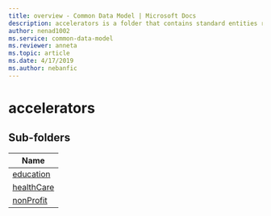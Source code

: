 ```yaml
---
title: overview - Common Data Model | Microsoft Docs
description: accelerators is a folder that contains standard entities related to the Common Data Model.
author: nenad1002
ms.service: common-data-model
ms.reviewer: anneta
ms.topic: article
ms.date: 4/17/2019
ms.author: nebanfic
---
```


# accelerators


## Sub-folders

|Name|
|---|
|[education](https://docs.microsoft.com/en-us/common-data-model/schema/core/applicationcommon/foundationcommon/crmcommon/accelerators/education/overview)|
|[healthCare](https://docs.microsoft.com/en-us/common-data-model/schema/core/applicationcommon/foundationcommon/crmcommon/accelerators/healthCare/overview)|
|[nonProfit](https://docs.microsoft.com/en-us/common-data-model/schema/core/applicationcommon/foundationcommon/crmcommon/accelerators/nonProfit/overview)|



